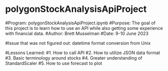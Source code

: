 # polygonStockAnalysisApiProject
#Program: polygonStockAnalysisApiProject.ipynb
#Purpose: The goal of this project is to learn how to use an API while also getting some experience with financial data.
#Author: Brett Musselman
#Date: 9-10 June 2023

#Issue that was not figured out: datetime format conversion from Unix

#Lessons Learned:
#1. How to call API
#2. How to utilize JSON data format
#3. Basic terminology around stocks
#4. Greater understanding of StandardScaler
#5. How to use forecast to plot
